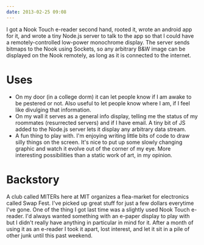 ```yaml
---
date: 2013-02-25 09:08
---
```


I got a Nook Touch e-reader second hand, rooted it, wrote an android app for it, and wrote a tiny Node.js server to talk to the app so that I could have a remotely-controlled low-power monochrome display. The server sends bitmaps to the Nook using Sockets, so any arbitrary B&W image can be displayed on the Nook remotely, as long as it is connected to the internet.

<!--more-->

Uses
====

* On my door (in a college dorm) it can let people know if I am awake to be pestered or not. Also useful to let people know where I am, if I feel like divulging that information.
* On my wall it serves as a general info display, telling me the status of my roommates (resurrected servers) and if I have email. A tiny bit of JS added to the Node.js server lets it display any arbitrary data stream.
* A fun thing to play with. I'm enjoying writing little bits of code to draw silly things on the screen. It's nice to put up some slowly changing graphic and watch it evolve out of the corner of my eye. More interesting possibilities than a static work of art, in my opinion.

Backstory
=========
A club called MITERs here at MIT organizes a flea-market for electronics called Swap Fest. I've picked up great stuff for just a few dollars everytime I've gone. One of the thing I got last time was a slightly used Nook Touch e-reader. I'd always wanted something with an e-paper display to play with but I didn't really have anything in particular in mind for it. After a month of using it as an e-reader I took it apart, lost interest, and let it sit in a pile of other junk until this past weekend.
